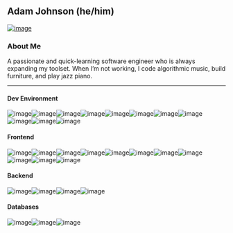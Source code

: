 
## Adam Johnson (he/him)
[![image](https://img.shields.io/badge/LinkedIn-0077B5?style=for-the-badge&logo=linkedin&logoColor=white)](https://www.linkedin.com/in/adam-johnson-0218641ba/)

### About Me
A passionate and quick-learning software engineer who is always expanding my toolset. When I’m not working, I code algorithmic music, build furniture, and play jazz piano.
***


#### Dev Environment
![image](https://img.shields.io/badge/Visual_Studio_Code-0078D4?style=for-the-badge&logo=visual%20studio%20code&logoColor=white)![image](https://img.shields.io/badge/Git-F05032?style=for-the-badge&logo=git&logoColor=white)![image](https://img.shields.io/badge/npm-CB3837?style=for-the-badge&logo=npm&logoColor=white)![image](https://img.shields.io/badge/Mocha-8D6748?style=for-the-badge&logo=Mocha&logoColor=white)![image](https://img.shields.io/badge/chai-A30701?style=for-the-badge&logo=chai&logoColor=white)![image](https://img.shields.io/badge/Jest-C21325?style=for-the-badge&logo=jest&logoColor=white)![image](https://img.shields.io/badge/eslint-3A33D1?style=for-the-badge&logo=eslint&logoColor=white)![image](https://img.shields.io/badge/VIM-%2311AB00.svg?&style=for-the-badge&logo=vim&logoColor=white)![image](https://img.shields.io/badge/Postman-FF6C37?style=for-the-badge&logo=Postman&logoColor=white)![image](https://img.shields.io/badge/circleci-343434?style=for-the-badge&logo=circleci&logoColor=white)![image](https://img.shields.io/badge/TypeScript-007ACC?style=for-the-badge&logo=typescript&logoColor=white)

#### Frontend
![image](https://img.shields.io/badge/JavaScript-323330?style=for-the-badge&logo=javascript&logoColor=F7DF1E)![image](https://img.shields.io/badge/React-20232A?style=for-the-badge&logo=react&logoColor=61DAFB)![image](https://img.shields.io/badge/React_Native-20232A?style=for-the-badge&logo=react&logoColor=61DAFB)![image](https://img.shields.io/badge/jQuery-0769AD?style=for-the-badge&logo=jquery&logoColor=white)![image](https://img.shields.io/badge/Webpack-8DD6F9?style=for-the-badge&logo=Webpack&logoColor=white)![image](https://img.shields.io/badge/HTML5-E34F26?style=for-the-badge&logo=html5&logoColor=white)![image](https://img.shields.io/badge/CSS3-1572B6?style=for-the-badge&logo=css3&logoColor=white)![image](https://camo.githubusercontent.com/a8b1da67e08c2cb950a978c27d56b7a966427a4f911fe142843b8cc2aa6a1db5/68747470733a2f2f696d672e736869656c64732e696f2f62616467652f426162656c2d4639444333653f7374796c653d666f722d7468652d6261646765266c6f676f3d626162656c266c6f676f436f6c6f723d626c61636b)![image](https://img.shields.io/badge/Bootstrap-563D7C?style=for-the-badge&logo=bootstrap&logoColor=white)![image](https://img.shields.io/badge/Redux-593D88?style=for-the-badge&logo=redux&logoColor=white)![image](https://img.shields.io/badge/React_Router-CA4245?style=for-the-badge&logo=react-router&logoColor=white)

#### Backend
![image](https://img.shields.io/badge/Node.js-339933?style=for-the-badge&logo=nodedotjs&logoColor=white)![image](https://img.shields.io/badge/Express.js-000000?style=for-the-badge&logo=express&logoColor=white)![image](https://img.shields.io/badge/Nginx-009639?style=for-the-badge&logo=nginx&logoColor=white)![image](https://img.shields.io/badge/Amazon_AWS-232F3E?style=for-the-badge&logo=amazon-aws&logoColor=white)

#### Databases
![image](https://img.shields.io/badge/PostgreSQL-316192?style=for-the-badge&logo=postgresql&logoColor=white)![image](https://img.shields.io/badge/MongoDB-4EA94B?style=for-the-badge&logo=mongodb&logoColor=white)![image](https://img.shields.io/badge/MySQL-00000F?style=for-the-badge&logo=mysql&logoColor=white)

